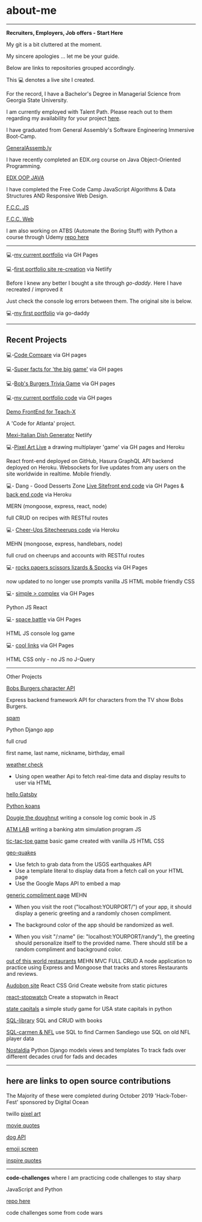 # about-me

---

**Recruiters, Employers, Job offers _-_ Start Here**

My git is a bit cluttered at the moment.

My sincere apologies ... let me be your guide.

Below are links to repositories grouped accordingly.

This 💻 denotes a live site I created.

For the record, I have a Bachelor's Degree in Managerial Science from Georgia State University.

I am currently employed with Talent Path. Please reach out to them regarding my availability for your project [here](https://talentpath.com/hire-work-ready-talent/).

I have graduated from General Assembly's Software Engineering Immersive Boot-Camp.

[GeneralAssemb.ly](https://profiles.generalassemb.ly/profiles/brian-loveless)

I have recently completed an EDX.org course on Java Object-Oriented Programming.

[EDX OOP JAVA](https://courses.edx.org/certificates/db55972a3dc0475baaccb11f82c02fa2)

I have completed the Free Code Camp JavaScript Algorithms & Data Structures AND Responsive Web Design.

[F.C.C. JS](https://www.freecodecamp.org/certification/fcc834d7277-a991-4083-bda5-6372b69a9f1e/javascript-algorithms-and-data-structures)

[F.C.C. Web](https://www.freecodecamp.org/certification/fcc834d7277-a991-4083-bda5-6372b69a9f1e/responsive-web-design)

I am also working on ATBS (Automate the Boring Stuff) with Python a course through Udemy [repo here](https://github.com/BrianLoveGa/atbs-python)

---

💻*-*[my current portfolio](https://brianlovega.github.io/portfolio-improvements/) via GH Pages

💻*-*[first portfolio site re-creation](https://brianloveless-copy.netlify.com/) via Netlify

Before I knew any better I bought a site through _go-daddy_. Here I have recreated / improved it

Just check the console log errors between them. The original site is below.

💻*-*[my first portfolio](www.brianloveless.com) via go-daddy

---

## Recent Projects

💻*-*[Code Compare](https://brianlovega.github.io/talentPathCapstone) via GH pages

💻*-*[Super facts for 'the big game'](https://brianlovega.github.io/super-fun-facts/) via GH pages

💻*-*[Bob's Burgers Trivia Game](https://brianlovega.github.io//bobs_burgers_trivia/) via GH pages

💻*-*[my current portfolio code](https://github.com/BrianLoveGa/portfolio-improvements) via GH pages

[Demo FrontEnd for Teach-X](https://github.com/BrianLoveGa/TEACH-X_frontend_demo)

A 'Code for Atlanta' project.

[Mexi-Italian Dish Generator](https://jovial-euclid-b4f229.netlify.com/) Netlify

💻*-*[Pixel Art Live](https://brianlovega.github.io/hasura-tutorial/) a drawing multiplayer 'game' via GH pages and Heroku

React front-end deployed on GitHub, Hasura GraphQL API backend deployed on Heroku. Websockets for live updates from any users on the site worldwide in realtime. Mobile friendly.

💻*-* Dang - Good Desserts Zone [Live Site](https://esin87.github.io/)[front end code](https://github.com/esin87/ga-seir-project3-frontend) via GH Pages & [back end code](https://github.com/esin87/ga-seir-project3) via Heroku

MERN (mongoose, express, react, node)

full CRUD on recipes with RESTful routes

💻*-* [Cheer-Ups Site](https://bl-cheer-ups-app.herokuapp.com/cheerUps)[cheerups code](https://github.com/BrianLoveGa/project-2-cheerupApp) via Heroku

MEHN (mongoose, express, handlebars, node)

full crud on cheerups and accounts with RESTful routes

💻*-* [rocks papers scissors lizards & Spocks](https://github.com/BrianLoveGa/game-rock-paper-scissors) via GH Pages

now updated to no longer use prompts
vanilla JS
HTML
mobile friendly CSS

💻*-* [simple > complex](https://github.com/BrianLoveGa/proj4-simple-over-complex) via GH Pages

Python JS
React

💻*-* [space battle](https://github.com/BrianLoveGa/space-battle-game) via GH Pages

HTML JS
console log game

💻*-* [cool links](https://github.com/BrianLoveGa/cool-LinksPage) via GH Pages

HTML CSS only - no JS no J-Query

---

Other Projects

[Bobs Burgers character API](https://github.com/BrianLoveGa/burgers_json_backend)

Express backend framework API for characters from the TV show Bobs Burgers.

[spam](https://github.com/BrianLoveGa/python_practice_spam)

Python Django app

full crud

first name, last name, nickname, birthday, email

[weather check](https://github.com/BrianLoveGa/weather-vanilla-js)

- Using open weather Api to fetch real-time data and display results to user via HTML

[hello Gatsby](https://github.com/BrianLoveGa/all-the-fuss-about-gatsby)

[Python koans](https://github.com/BrianLoveGa/python_koans)

[Dougie the doughnut](https://github.com/BrianLoveGa/douggie-the-doughnut-adventure/tree/master/donut_adventure)
writing a console log comic book in JS

[ATM LAB](https://github.com/BrianLoveGa/JS_ATM_LAB/blob/master/src/challenge.js)
writing a banking atm simulation program JS

[tic-tac-toe game](https://github.com/BrianLoveGa/first-tic-tac-toe-game)
basic game created with vanilla JS HTML CSS

[geo-quakes](https://github.com/BrianLoveGa/geoquakes)

- Use fetch to grab data from the USGS earthquakes API
- Use a template literal to display data from a fetch call on your HTML page
- Use the Google Maps API to embed a map

[generic compliment page](https://github.com/BrianLoveGa/compliments-needed-page)
MEHN

- When you visit the root ("localhost:YOURPORT/") of your app, it should display a generic greeting and a randomly chosen compliment.

- The background color of the app should be randomized as well.

- When you visit "/:name" (ie: "localhost:YOURPORT/randy"), the greeting should personalize itself to the provided name. There should still be a random compliment and background color.

[out of this world restaurants](https://github.com/BrianLoveGa/out-of-this-world)
MEHN
MVC
FULL CRUD
A node application to practice using Express and Mongoose that tracks and stores Restaurants and reviews.

[Audobon site](https://github.com/BrianLoveGa/bird-site-recreation-react-grid)
React
CSS Grid
Create website from static pictures

[react-stopwatch](https://github.com/BrianLoveGa/stopwatch-in-react)
Create a stopwatch in React

[state capitals](https://github.com/BrianLoveGa/state-capitals-python)
a simple study game for USA state capitals in python

[SQL-library](https://github.com/BrianLoveGa/sql-library)
SQL and CRUD with books

[SQL-carmen & NFL](https://github.com/BrianLoveGa/oldnfl-sql-lab)
use SQL to find Carmen Sandiego
use SQL on old NFL player data

[Nostaldja](https://github.com/BrianLoveGa/Nostaldja)
Python Django models views and templates
To track fads over different decades
crud for fads and decades

---

## here are links to open source contributions

The Majority of these were completed during October 2019 'Hack-Tober-Fest' sponsored by Digital Ocean

twillo [pixel art](https://github.com/BrianLoveGa/open-pixel-art)

[movie quotes](https://github.com/BrianLoveGa/popular-movie-quotes)

[dog API](https://github.com/BrianLoveGa/dog-api-images)

[emoji screen](https://github.com/BrianLoveGa/emojiscreen)

[inspire quotes](https://github.com/BrianLoveGa/inspirational-quotes)

---

**code-challenges**
where I am practicing code challenges to stay sharp

JavaScript and Python

[repo here](https://github.com/BrianLoveGa/code_work)

code challenges some from code wars
